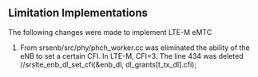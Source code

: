 ## Limitation Implementations

The following changes were made to implement LTE-M eMTC

1. From srsenb/src/phy/phch_worker.cc was eliminated the ability of the eNB to set a certain CFI. In LTE-M, CFI=3. The line 434 was deleted
//srslte_enb_dl_set_cfi(&enb_dl, dl_grants[t_tx_dl].cfi);
